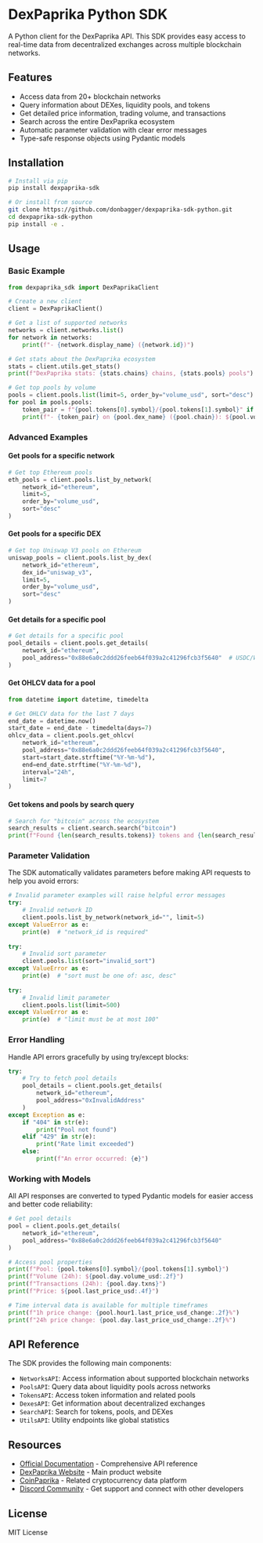 # DexPaprika Python SDK

A Python client for the DexPaprika API. This SDK provides easy access to real-time data from decentralized exchanges across multiple blockchain networks.

## Features

- Access data from 20+ blockchain networks
- Query information about DEXes, liquidity pools, and tokens
- Get detailed price information, trading volume, and transactions
- Search across the entire DexPaprika ecosystem
- Automatic parameter validation with clear error messages
- Type-safe response objects using Pydantic models

## Installation

```bash
# Install via pip
pip install dexpaprika-sdk

# Or install from source
git clone https://github.com/donbagger/dexpaprika-sdk-python.git
cd dexpaprika-sdk-python
pip install -e .
```

## Usage

### Basic Example

```python
from dexpaprika_sdk import DexPaprikaClient

# Create a new client
client = DexPaprikaClient()

# Get a list of supported networks
networks = client.networks.list()
for network in networks:
    print(f"- {network.display_name} ({network.id})")

# Get stats about the DexPaprika ecosystem
stats = client.utils.get_stats()
print(f"DexPaprika stats: {stats.chains} chains, {stats.pools} pools")

# Get top pools by volume
pools = client.pools.list(limit=5, order_by="volume_usd", sort="desc")
for pool in pools.pools:
    token_pair = f"{pool.tokens[0].symbol}/{pool.tokens[1].symbol}" if len(pool.tokens) >= 2 else "Unknown Pair"
    print(f"- {token_pair} on {pool.dex_name} ({pool.chain}): ${pool.volume_usd:.2f} volume")
```

### Advanced Examples

#### Get pools for a specific network

```python
# Get top Ethereum pools
eth_pools = client.pools.list_by_network(
    network_id="ethereum", 
    limit=5, 
    order_by="volume_usd", 
    sort="desc"
)
```

#### Get pools for a specific DEX

```python
# Get top Uniswap V3 pools on Ethereum
uniswap_pools = client.pools.list_by_dex(
    network_id="ethereum", 
    dex_id="uniswap_v3", 
    limit=5, 
    order_by="volume_usd", 
    sort="desc"
)
```

#### Get details for a specific pool

```python
# Get details for a specific pool
pool_details = client.pools.get_details(
    network_id="ethereum", 
    pool_address="0x88e6a0c2ddd26feeb64f039a2c41296fcb3f5640"  # USDC/WETH Uniswap v3 pool
)
```

#### Get OHLCV data for a pool

```python
from datetime import datetime, timedelta

# Get OHLCV data for the last 7 days
end_date = datetime.now()
start_date = end_date - timedelta(days=7)
ohlcv_data = client.pools.get_ohlcv(
    network_id="ethereum",
    pool_address="0x88e6a0c2ddd26feeb64f039a2c41296fcb3f5640",
    start=start_date.strftime("%Y-%m-%d"),
    end=end_date.strftime("%Y-%m-%d"),
    interval="24h",
    limit=7
)
```

#### Get tokens and pools by search query

```python
# Search for "bitcoin" across the ecosystem
search_results = client.search.search("bitcoin")
print(f"Found {len(search_results.tokens)} tokens and {len(search_results.pools)} pools")
```

### Parameter Validation

The SDK automatically validates parameters before making API requests to help you avoid errors:

```python
# Invalid parameter examples will raise helpful error messages
try:
    # Invalid network ID
    client.pools.list_by_network(network_id="", limit=5)
except ValueError as e:
    print(e)  # "network_id is required"
    
try:
    # Invalid sort parameter
    client.pools.list(sort="invalid_sort")
except ValueError as e:
    print(e)  # "sort must be one of: asc, desc"
    
try:
    # Invalid limit parameter
    client.pools.list(limit=500)
except ValueError as e:
    print(e)  # "limit must be at most 100"
```

### Error Handling

Handle API errors gracefully by using try/except blocks:

```python
try:
    # Try to fetch pool details
    pool_details = client.pools.get_details(
        network_id="ethereum",
        pool_address="0xInvalidAddress"
    )
except Exception as e:
    if "404" in str(e):
        print("Pool not found")
    elif "429" in str(e):
        print("Rate limit exceeded")
    else:
        print(f"An error occurred: {e}")
```

### Working with Models

All API responses are converted to typed Pydantic models for easier access and better code reliability:

```python
# Get pool details
pool = client.pools.get_details(
    network_id="ethereum",
    pool_address="0x88e6a0c2ddd26feeb64f039a2c41296fcb3f5640"
)

# Access pool properties
print(f"Pool: {pool.tokens[0].symbol}/{pool.tokens[1].symbol}")
print(f"Volume (24h): ${pool.day.volume_usd:.2f}")
print(f"Transactions (24h): {pool.day.txns}")
print(f"Price: ${pool.last_price_usd:.4f}")

# Time interval data is available for multiple timeframes
print(f"1h price change: {pool.hour1.last_price_usd_change:.2f}%")
print(f"24h price change: {pool.day.last_price_usd_change:.2f}%")
```

## API Reference

The SDK provides the following main components:

- `NetworksAPI`: Access information about supported blockchain networks
- `PoolsAPI`: Query data about liquidity pools across networks
- `TokensAPI`: Access token information and related pools
- `DexesAPI`: Get information about decentralized exchanges
- `SearchAPI`: Search for tokens, pools, and DEXes
- `UtilsAPI`: Utility endpoints like global statistics

## Resources

- [Official Documentation](https://docs.dexpaprika.com) - Comprehensive API reference
- [DexPaprika Website](https://dexpaprika.com) - Main product website
- [CoinPaprika](https://coinpaprika.com) - Related cryptocurrency data platform
- [Discord Community](https://discord.gg/DhJge5TUGM) - Get support and connect with other developers

## License

MIT License 